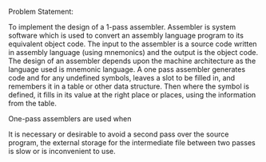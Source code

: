 Problem Statement:

To implement the design of a 1-pass assembler.
Assembler is system software which is used to convert an assembly language
program to its equivalent object code. The input to the assembler is a source
code written in assembly language (using mnemonics) and the output is the
object code. The design of an assembler depends upon the machine
architecture as the language used is mnemonic language.
A one pass assembler generates code and for any undefined symbols, leaves a
slot to be filled in, and remembers it in a table or other data structure. Then
where the symbol is defined, it fills in its value at the right place or places, using
the information from the table.

One-pass assemblers are used when

It is necessary or desirable to avoid a second pass over the source program, the
external storage for the intermediate file between two passes is slow or is
inconvenient to use.

